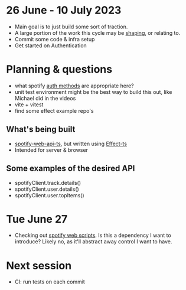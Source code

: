 # 26 June - 10 July 2023
- Main goal is to just build some sort of traction.
- A large portion of the work this cycle may be [shaping](https://basecamp.com/shapeup/1.1-chapter-02#two-tracks), or relating to.
- Commit some code & infra setup
- Get started on Authentication

# Planning & questions

- what spotify [auth methods](https://developer.spotify.com/documentation/web-api/concepts/authorization) are appropriate here?
- unit test environment might be the best way to build this out, like Michael did in the videos
- vite + vitest
- find some effect example repo's

 ## What's being built
- [spotify-web-api-ts](https://github.com/adamgrieger/spotify-web-api-ts), but written using [Effect-ts](https://www.effect.website/)
- Intended for server & browser

## Some examples of the desired API

- spotifyClient.track.details()
- spotifyClient.user.details()
- spotifyClient.user.topItems()

# Tue June 27
- Checking out [spotify web scripts](https://github.com/spotify/web-scripts). Is this a dependency I want to introduce?
 Likely no, as it'll abstract away control I want to have.

# Next session
- CI: run tests on each commit
